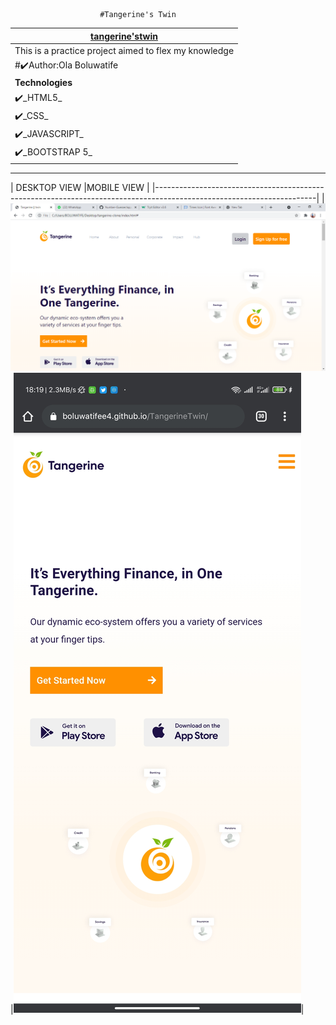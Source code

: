  
 
                        #Tangerine's Twin
 |   [tangerine'stwin](https://boluwatifee4.github.io/TangerineTwin/)           |
 |-----------------------------------------------------|
 |   This is a practice project aimed to flex my knowledge                      |
 |#✔️Author:Ola Boluwatife                                                      |
 |   **Technologies**                                                           |
 |   ✔️_HTML5_                                                                  |
 |   ✔️_CSS_                                                                    |
 |   ✔️_JAVASCRIPT_                                                             |
 |   ✔️_BOOTSTRAP 5_                                                            |

 ***
 |                                         DESKTOP VIEW                              |MOBILE VIEW                       |
 |----------------------------------------------------------------------------------------------------------------------|
 |<img src="./TC-image/Tangerine __ twin - Google Chrome 29_08_2021 6_18_42 pm.png"/>|<img src="TC-image/Screenshot_2021-08-29-18-19-23-687_com.android.chrome.jpg"/>| 
